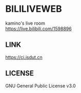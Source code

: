 # BILILIVEWEB
kamino's live room  
https://live.bilibili.com/1598896  

## LINK
https://ci.isdut.cn

## LICENSE
GNU General Public License v3.0